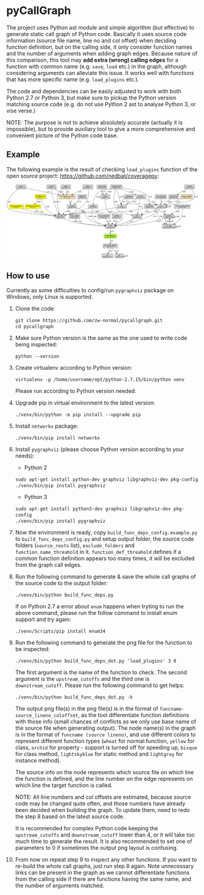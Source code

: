 # pyCallGraph

The project uses Python ast module and simple algorithm (but effective) to generate static call graph of Python code. Basically it uses source code information (source file name, line no and col offset) when deciding function definition, but on the calling side, it only consider function names and the number of arguments when adding graph edges. Because nature of this comparison, this tool may **add extra (wrong) calling edges** for a function with common name (e.g. `save`, `load` etc.) in the graph, although considering arguments can alleviate this issue. It works well with functions that has more specific name (e.g. `load_plugins` etc.).

The code and dependencies can be easily adjusted to work with both Python 2.7 or Python 3, but make sure to pickup the Python version matching source code (e.g. do not use Python 2 ast to analyse Python 3, or vise verse.)

NOTE: The purpose is not to achieve absolutely accurate (actually it is impossible), but to provide auxiliary tool to give a more comprehensive and convenient picture of the Python code base.

## Example
The following example is the result of checking `load_plugins` function of the open source project: https://github.com/nedbat/coveragepy:

![Alt text](build_func_deps.example.png?raw=true "load_plugins graph")

## How to use
Currently as some difficulties to config/run `pygraphviz` package on Windows, only Linux is supported.

1. Clone the code:
    ```shell script
    git clone https://github.com/zw-normal/pycallgraph.git
    cd pycallgraph
    ```
2. Make sure Python version is the same as the one used to write code being inspected:
    ```shell script
    python --version
    ```
3. Create virtualenv according to Python version:
    ```shell script
    virtualenv -p /home/username/opt/python-2.7.15/bin/python venv
    ```
    Please run according to Python version needed.
4. Upgrade pip in virtual environment to the latest version:
    ```shell script
    ./venv/bin/python -m pip install --upgrade pip
    ```
5. Install `networkx` package:
    ```shell script
    ./venv/bin/pip install networkx
    ```
6. Install `pygraphviz` (please choose Python version according to your needs):
    * Python 2
    ```shell script
    sudo apt-get install python-dev graphviz libgraphviz-dev pkg-config
    ./venv/bin/pip install pygraphviz
    ```
    
    * Python 3
    ```shell script
    sudo apt-get install python3-dev graphviz libgraphviz-dev pkg-config
    ./venv/bin/pip install pygraphviz
    ```
7. Now the environment is ready, copy `build_func_deps_config.example.py` to `build_func_deps_config.py` and setup output folder, the source code folders (`source_roots` list), `exclude_folders` and `function_name_threahold` in it. `function_def_threahold` defines if a common function definition appears too many times, it will be excluded from the graph call edges.
8. Run the following command to generate & save the whole call graphs of the source code to the output folder:
    ```shell script
    ./venv/bin/python build_func_deps.py
    ```
    If on Python 2.7 a error about `enum` happens when tryting to run the above command, please run the follow command to install enum support and try again:
    ```shell script
    ./venv/Scripts/pip install enum34
    ```
9. Run the following command to generate the png file for the function to be inspected:
    ```shell script
    ./venv/bin/python build_func_deps_dot.py 'load_plugins' 3 0
    ```
   The first argument is the name of the function to check. The second argument is the `upstream_cutoffs` and the third one is `downstream_cutoff`. Please run the following command to get helps:
    ```shell script
    ./venv/bin/python build_func_deps_dot.py -h
    ```
   The output png file(s) in the png file(s) is in the format of `funcname-source_lineno_coloffset`, as the tool differentiate function definitions with those info (small chances of conflicts as we only use base name of the source file when generating output). The node name(s) in the graph is in the format of `funcname (source lineno)`, and use different colors to represent different function types (`wheat` for normal function, `yellow` for class, `orchid` for property - support is turned off for speeding up, `bisque` for class method, `lightskyblue` for static method and `lightgray` for instance method).
   
   The source info on the node represents which source file on which line the function is defined, and the line number on the edge represents on which line the target function is called.
   
   NOTE: All line numbers and col offsets are estimated, because source code may be changed quite often, and those numbers have already been decided when building the graph. To update them, need to redo the step 8 based on the latest source code.
   
   It is recommended for complex Python code keeping the `upstream_cutoffs` and `downstream_cutoff` lower than 4, or it will take too much time to generate the result. It is also recommended to set one of parameters to 0 if sometimes the output png layout is confusing.

10. From now on repeat step 9 to inspect any other functions. If you want to re-build the whole call graphs, just run step 8 again. Note unnecessary links can be present in the graph as we cannot differentiate functions from the calling side if there are functions having the same name, and the number of arguments matched.
